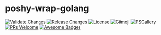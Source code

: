 # poshy-wrap-golang

[![Validate Changes](https://github.com/pwshrc/poshy-wrap-golang/actions/workflows/validate.yml/badge.svg)](https://github.com/pwshrc/poshy-wrap-golang/actions/workflows/validate.yml)
[![Release Changes](https://github.com/pwshrc/poshy-wrap-golang/actions/workflows/release.yml/badge.svg)](https://github.com/pwshrc/poshy-wrap-golang/actions/workflows/release.yml)
[![License](https://img.shields.io/github/license/pwshrc/poshy-wrap-golang)](./LICENSE.txt)
[![Gitmoji](https://img.shields.io/badge/gitmoji-%20😜%20😍-FFDD67.svg?style=flat-square)](https://gitmoji.carloscuesta.me/)
[![PSGallery](https://img.shields.io/powershellgallery/dt/poshy-wrap-golang.svg)](https://www.powershellgallery.com/packages/poshy-wrap-golang)
[![PRs Welcome](https://img.shields.io/badge/PRs-welcome-brightgreen.svg?style=flat-square)](http://makeapullrequest.com)
[![Awesome Badges](https://img.shields.io/badge/badges-awesome-green.svg)](https://github.com/Naereen/badges)



